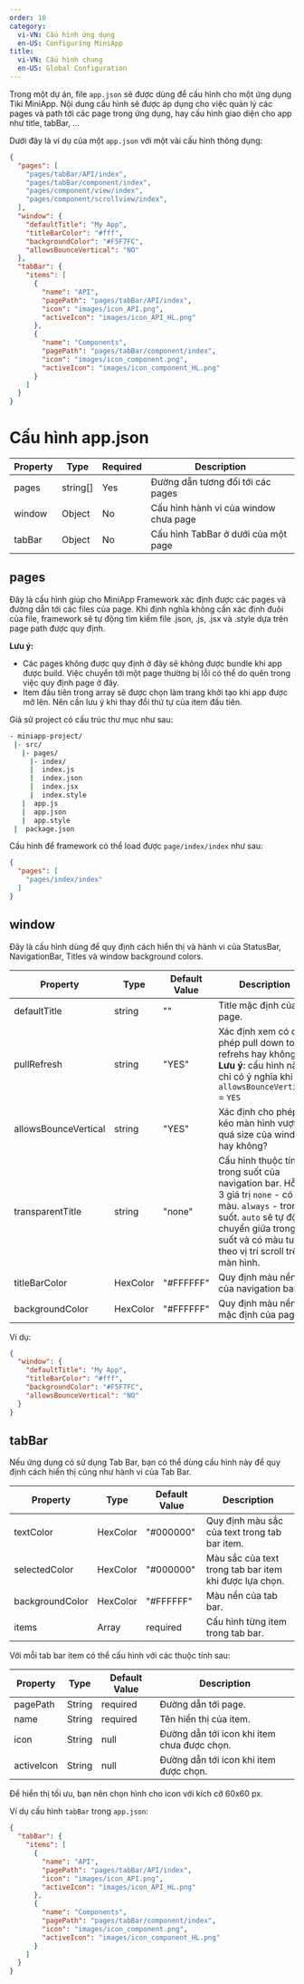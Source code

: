 ```yaml
---
order: 10
category:
  vi-VN: Cấu hình ứng dụng 
  en-US: Configuring MiniApp
title: 
  vi-VN: Cấu hình chung
  en-US: Global Configuration
---
```


Trong một dự án, file `app.json` sẽ được dùng để cấu hình cho một ứng dụng Tiki MiniApp. Nội dung cấu hình sẽ được áp dụng cho việc quản lý các pages và path tới các page trong ứng dụng, hay cấu hình giao diện cho app như title, tabBar, ...

Dưới đây là ví dụ của một `app.json` với một vài cấu hình thông dụng:

```json
{
  "pages": [
    "pages/tabBar/API/index",
    "pages/tabBar/component/index",
    "pages/component/view/index",
    "pages/component/scrollview/index",
  ],
  "window": {
    "defaultTitle": "My App",
    "titleBarColor": "#fff",
    "backgroundColor": "#F5F7FC",
    "allowsBounceVertical": "NO"
  },
  "tabBar": {
    "items": [
      { 
        "name": "API", 
        "pagePath": "pages/tabBar/API/index",
        "icon": "images/icon_API.png",
        "activeIcon": "images/icon_API_HL.png"
      },
      { 
        "name": "Components", 
        "pagePath": "pages/tabBar/component/index",
        "icon": "images/icon_component.png",
        "activeIcon": "images/icon_component_HL.png"
      }
    ]
  }
}
```

# Cấu hình app.json

| Property | Type     | Required | Description                           |
| -------- | -------- | -------- | ------------------------------------- |
| pages    | string[] | Yes      | Đường dẫn tương đối tới các pages     |
| window   | Object   | No       | Cấu hình hành vi của window chưa page |
| tabBar   | Object   | No       | Cấu hình TabBar ở dưới của một page   |


## pages

Đây là cấu hình giúp cho MiniApp Framework xác định được các pages và đường dẫn tới các files của page. Khi định nghĩa không cần xác định đuôi của file, framework sẽ tự động tìm kiếm file .json, .js, .jsx và .style dựa trên page path được quy định.

**Lưu ý:** 
- Các pages không được quy định ở đây sẽ không được bundle khi app được build. Việc chuyển tới một page thường bị lỗi có thể do quên trong việc quy định page ở đây.
- Item đầu tiên trong array sẽ được chọn làm trang khởi tạo khi app được mở lên. Nên cần lưu ý khi thay đổi thứ tự của item đầu tiên.

Giả sử project có cấu trúc thư mục như sau:

```bash
- miniapp-project/                      
 |- src/                      
   |- pages/                   
     |- index/                  
     |  index.js               
     |  index.json             
     |  index.jsx              
     |  index.style              
   |  app.js                   
   |  app.json                 
   |  app.style                 
 |  package.json              
```

Cấu hình để framework có thể load được `page/index/index` như sau:

```json
{
  "pages": [
    "pages/index/index"
  ]
}
```

## window

Đây là cấu hình dùng để quy định cách hiển thị và hành vi của StatusBar, NavigationBar, Titles và window background colors.

| Property             | Type     | Default Value | Description                                                                                                                                                                                          |
| -------------------- | -------- | ------------- | ---------------------------------------------------------------------------------------------------------------------------------------------------------------------------------------------------- |
| defaultTitle         | string   | ""            | Title mặc định của page.                                                                                                                                                                             |
| pullRefresh          | string   | "YES"         | Xác định xem có cho phép pull down to refrehs hay không ? **Lưu ý**: cấu hình này chỉ có ý nghĩa khi `allowsBounceVertical` = `YES`                                                                  |
| allowsBounceVertical | string   | "YES"         | Xác định cho phép kéo màn hình vượt quá size của window hay không?                                                                                                                                   |
| transparentTitle     | string   | "none"        | Cấu hình thuộc tính trong suốt của navigation bar. Hỗ trợ 3 giá trị `none` - có màu. `always` - trong suốt. `auto` sẽ tự động chuyển giữa trong suốt và có màu tuỳ theo vị trí scroll trên màn hình. |
| titleBarColor        | HexColor | "#FFFFFF"     | Quy định màu nền của navigation bar.                                                                                                                                                                 |
| backgroundColor      | HexColor | "#FFFFFF"     | Quy định màu nền mặc định của page.                                                                                                                                                                  |

Ví dụ:

```json
{
  "window": {
    "defaultTitle": "My App",
    "titleBarColor": "#fff",
    "backgroundColor": "#F5F7FC",
    "allowsBounceVertical": "NO"
  }
}
```

## tabBar

Nếu ứng dụng có sử dụng Tab Bar, bạn có thể dùng cấu hình này để quy định cách hiển thị cũng như hành vi của Tab Bar.

| Property        | Type     | Default Value | Description                                            |
| --------------- | -------- | ------------- | ------------------------------------------------------ |
| textColor       | HexColor | "#000000"     | Quy định màu sắc của text trong tab bar item.          |
| selectedColor   | HexColor | "#000000"     | Màu sắc của text trong tab bar item khi được lựa chọn. |
| backgroundColor | HexColor | "#FFFFFF"     | Màu nền của tab bar.                                   |
| items           | Array    | required      | Cấu hình từng item trong tab bar.                      |

Với mỗi tab bar item có thể cấu hình với các thuộc tính sau:

| Property        | Type     | Default Value | Description                                            |
| --------------- | -------- | ------------- | ------------------------------------------------------ |
| pagePath        | String   | required      | Đường dẫn tới page.                                    |
| name   | String | required     | Tên hiển thị của item. |
| icon | String | null     | Đường dẫn tới icon khi item chưa được chọn.                                   |
| activeIcon           | String    | null      | Đường dẫn tới icon khi item được chọn.                      |

Để hiển thị tối ưu, bạn nên chọn hình cho icon với kích cỡ 60x60 px.

Ví dụ cấu hình `tabBar` trong `app.json`:

```json
{
  "tabBar": {
    "items": [
      { 
        "name": "API", 
        "pagePath": "pages/tabBar/API/index",
        "icon": "images/icon_API.png",
        "activeIcon": "images/icon_API_HL.png"
      },
      { 
        "name": "Components", 
        "pagePath": "pages/tabBar/component/index",
        "icon": "images/icon_component.png",
        "activeIcon": "images/icon_component_HL.png"
      }
    ]
  }
}
```